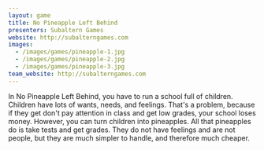 ```yaml
---
layout: game
title: No Pineapple Left Behind
presenters: Subaltern Games
website: http://subalterngames.com
images:
  - /images/games/pineapple-1.jpg
  - /images/games/pineapple-2.jpg
  - /images/games/pineapple-3.jpg
team_website: http://subalterngames.com
---
```

In No Pineapple Left Behind, you have to run a school full of children. Children have lots of wants, needs, and feelings. That's a problem, because if they get don't pay attention in class and get low grades, your school loses money. However, you can turn children into pineapples. All that pineapples do is take tests and get grades. They do not have feelings and are not people, but they are much simpler to handle, and therefore much cheaper.
